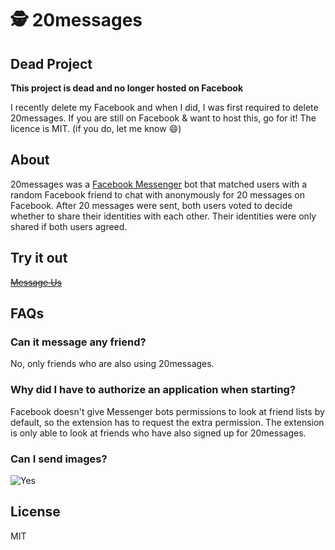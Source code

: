 # 🕵 20messages

## Dead Project

**This project is dead and no longer hosted on Facebook**

I recently delete my Facebook and when I did, I was first required to delete 20messages. If you are still on Facebook & want to host this, go for it! The licence is MIT. (if you do, let me know 😄)

## About

20messages was a [Facebook Messenger](https://messengerplatform.fb.com/) bot that matched users with a random Facebook friend to chat with anonymously for 20 messages on Facebook. After 20 messages were sent, both users voted to decide whether to share their identities with each other. Their identities were only shared if both users agreed.

## Try it out

~~[Message Us](https://m.me/20messages)~~

## FAQs

### Can it message any friend?

No, only friends who are also using 20messages.

### Why did I have to authorize an application when starting?

Facebook doesn't give Messenger bots permissions to look at friend lists by default, so the extension has to request the extra permission. The extension is only able to look at friends who have also signed up for 20messages.

### Can I send images?

![Yes](https://media.giphy.com/media/2dJ5Iait4QrW8/giphy.gif)

## License

MIT
